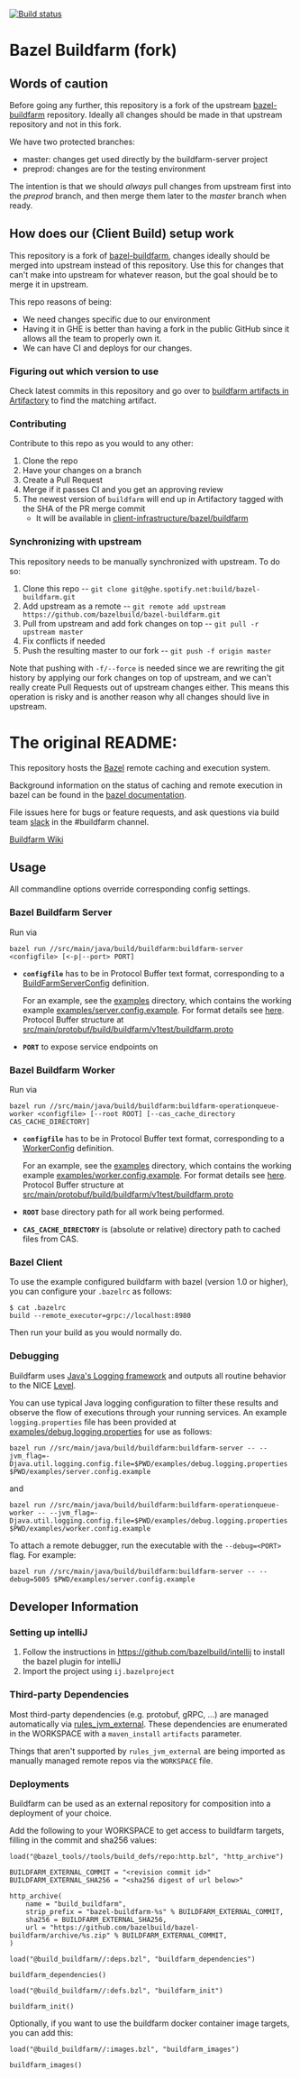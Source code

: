 [![Build status](https://badge.buildkite.com/45f4fd4c0cfb95f7705156a4119641c6d5d6c310452d6e65a4.svg?branch=master)](https://buildkite.com/bazel/buildfarm-postsubmit)

# Bazel Buildfarm (fork)

## Words of caution

Before going any further, this repository is a fork of the upstream
[bazel-buildfarm](https://github.com/bazelbuild/bazel-buildfarm) repository.
Ideally all changes should be made in that upstream repository and not in this
fork.

We have two protected branches:
- master: changes get used directly by the buildfarm-server project
- preprod: changes are for the testing environment

The intention is that we should *always* pull changes from upstream first
into the *preprod* branch, and then merge them later to the *master* branch
when ready.

## How does our (Client Build) setup work

This repository is a fork of [bazel-buildfarm](https://github.com/bazelbuild/bazel-buildfarm),
changes ideally should be merged into upstream instead of this repository. Use this
for changes that can't make into upstream for whatever reason, but the goal should be
to merge it in upstream.

This repo reasons of being:

* We need changes specific due to our environment
* Having it in GHE is better than having a fork in the public GitHub since it allows all the team to properly own it.
* We can have CI and deploys for our changes.

### Figuring out which version to use

Check latest commits in this repository and go over to
[buildfarm artifacts in Artifactory](https://artifactory.spotify.net/ui/repos/tree/General/client-infrastructure%2Fbazel%2Fbuildfarm)
to find the matching artifact.

### Contributing

Contribute to this repo as you would to any other:
1. Clone the repo
1. Have your changes on a branch
1. Create a Pull Request
1. Merge if it passes CI and you get an approving review
1. The newest version of `buildfarm` will end up in Artifactory tagged with the SHA of the PR merge commit
    * It will be available in [client-infrastructure/bazel/buildfarm](https://artifactory.spotify.net/ui/repos/tree/General/client-infrastructure%2Fbazel%2Fbuildfarm)

### Synchronizing with upstream

This repository needs to be manually synchronized with upstream. To do so:

1. Clone this repo -- `git clone git@ghe.spotify.net:build/bazel-buildfarm.git`
1. Add upstream as a remote -- `git remote add upstream https://github.com/bazelbuild/bazel-buildfarm.git`
1. Pull from upstream and add fork changes on top -- `git pull -r upstream master`
1. Fix conflicts if needed
1. Push the resulting master to our fork -- `git push -f origin master`

Note that pushing with `-f/--force` is needed since we are rewriting the git history
by applying our fork changes on top of upstream, and we can't really create Pull Requests
out of upstream changes either. This means this operation is risky and is another reason
why all changes should live in upstream.

# The original README:

This repository hosts the [Bazel](https://bazel.build) remote caching and execution system.

Background information on the status of caching and remote execution in bazel can be
found in the [bazel documentation](https://docs.bazel.build/versions/master/remote-caching.html).

File issues here for bugs or feature requests, and ask questions via build team [slack](https://join.slack.com/t/buildteamworld/shared_invite/zt-4zy8f5j5-KwiJuBoAAUorB_mdQHwF7Q) in the #buildfarm channel.

[Buildfarm Wiki](https://github.com/bazelbuild/bazel-buildfarm/wiki)

## Usage

All commandline options override corresponding config settings.

### Bazel Buildfarm Server

Run via

```
bazel run //src/main/java/build/buildfarm:buildfarm-server <configfile> [<-p|--port> PORT]
```

- **`configfile`** has to be in Protocol Buffer text format, corresponding to a [BuildFarmServerConfig](https://github.com/bazelbuild/bazel-buildfarm/blob/master/src/main/protobuf/build/buildfarm/v1test/buildfarm.proto#L55) definition.

  For an example, see the [examples](examples) directory, which contains the working example [examples/server.config.example](examples/server.config.example).
  For format details see [here](https://stackoverflow.com/questions/18873924/what-does-the-protobuf-text-format-look-like). Protocol Buffer structure at [src/main/protobuf/build/buildfarm/v1test/buildfarm.proto](src/main/protobuf/build/buildfarm/v1test/buildfarm.proto)

- **`PORT`** to expose service endpoints on

### Bazel Buildfarm Worker

Run via

```
bazel run //src/main/java/build/buildfarm:buildfarm-operationqueue-worker <configfile> [--root ROOT] [--cas_cache_directory CAS_CACHE_DIRECTORY]
```

- **`configfile`** has to be in Protocol Buffer text format, corresponding to a [WorkerConfig](https://github.com/bazelbuild/bazel-buildfarm/blob/master/src/main/protobuf/build/buildfarm/v1test/buildfarm.proto#L459) definition.

  For an example, see the [examples](examples) directory, which contains the working example [examples/worker.config.example](examples/worker.config.example).
  For format details see [here](https://stackoverflow.com/questions/18873924/what-does-the-protobuf-text-format-look-like). Protocol Buffer structure at [src/main/protobuf/build/buildfarm/v1test/buildfarm.proto](src/main/protobuf/build/buildfarm/v1test/buildfarm.proto)

- **`ROOT`** base directory path for all work being performed.

- **`CAS_CACHE_DIRECTORY`** is (absolute or relative) directory path to cached files from CAS.

### Bazel Client

To use the example configured buildfarm with bazel (version 1.0 or higher), you can configure your `.bazelrc` as follows:

```
$ cat .bazelrc
build --remote_executor=grpc://localhost:8980
```

Then run your build as you would normally do.

### Debugging

Buildfarm uses [Java's Logging framework](https://docs.oracle.com/javase/10/core/java-logging-overview.htm) and outputs all routine behavior to the NICE [Level](https://docs.oracle.com/javase/8/docs/api/java/util/logging/Level.html).

You can use typical Java logging configuration to filter these results and observe the flow of executions through your running services.
An example `logging.properties` file has been provided at [examples/debug.logging.properties](examples/debug.logging.properties) for use as follows:

```
bazel run //src/main/java/build/buildfarm:buildfarm-server -- --jvm_flag=-Djava.util.logging.config.file=$PWD/examples/debug.logging.properties $PWD/examples/server.config.example
```

and

```
bazel run //src/main/java/build/buildfarm:buildfarm-operationqueue-worker -- --jvm_flag=-Djava.util.logging.config.file=$PWD/examples/debug.logging.properties $PWD/examples/worker.config.example
```

To attach a remote debugger, run the executable with the `--debug=<PORT>` flag. For example:

```
bazel run //src/main/java/build/buildfarm:buildfarm-server -- --debug=5005 $PWD/examples/server.config.example
```

## Developer Information

### Setting up intelliJ

1. Follow the instructions in https://github.com/bazelbuild/intellij to install the bazel plugin for intelliJ
1. Import the project using `ij.bazelproject`

### Third-party Dependencies

Most third-party dependencies (e.g. protobuf, gRPC, ...) are managed automatically via
[rules_jvm_external](https://github.com/bazelbuild/rules_jvm_external). These dependencies are enumerated in
the WORKSPACE with a `maven_install` `artifacts` parameter.

Things that aren't supported by `rules_jvm_external` are being imported as manually managed remote repos via
the `WORKSPACE` file.

### Deployments

Buildfarm can be used as an external repository for composition into a deployment of your choice.

Add the following to your WORKSPACE to get access to buildfarm targets, filling in the commit and sha256 values:

```starlark
load("@bazel_tools//tools/build_defs/repo:http.bzl", "http_archive")

BUILDFARM_EXTERNAL_COMMIT = "<revision commit id>"
BUILDFARM_EXTERNAL_SHA256 = "<sha256 digest of url below>"

http_archive(
    name = "build_buildfarm",
    strip_prefix = "bazel-buildfarm-%s" % BUILDFARM_EXTERNAL_COMMIT,
    sha256 = BUILDFARM_EXTERNAL_SHA256,
    url = "https://github.com/bazelbuild/bazel-buildfarm/archive/%s.zip" % BUILDFARM_EXTERNAL_COMMIT,
)

load("@build_buildfarm//:deps.bzl", "buildfarm_dependencies")

buildfarm_dependencies()

load("@build_buildfarm//:defs.bzl", "buildfarm_init")

buildfarm_init()
```

Optionally, if you want to use the buildfarm docker container image targets, you can add this:

```starlark
load("@build_buildfarm//:images.bzl", "buildfarm_images")

buildfarm_images()
```
